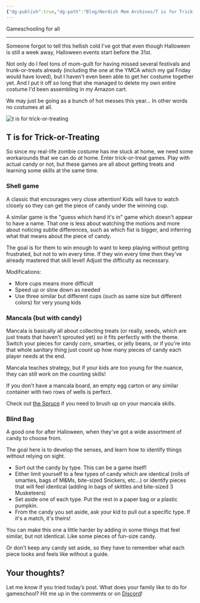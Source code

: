 ```yaml
---
{"dg-publish":true,"dg-path":"Blog/Nerdish Mom Archives/T is for Trick-or-Treating.md","permalink":"/blog/nerdish-mom-archives/t-is-for-trick-or-treating/","title":"T is for Trick-or-Treating","tags":["gameschooling","halloween"],"noteIcon":"","created":"","updated":"2023-07-12T22:28:45.740-04:00"}
---
```



Gameschooling for all

* * *

Someone forgot to tell this hellish cold I've got that even though Halloween is still a week away, Halloween events start before the 31st. 

Not only do I feel tons of mom-guilt for having missed several festivals and trunk-or-treats already (including the one at the YMCA which my gal Friday would have loved), but I haven't even been able to get her costume together yet. And I put it off so long that she managed to delete my own entire costume I'd been assembling in my Amazon cart. 

We may just be going as a bunch of hot messes this year… In other words no costumes at all.   

![t is for trick-or-treating](https://i.imgur.com/6EHkO2X.png)

## **T is for Trick-or-Treating**

So since my real-life zombie costume has me stuck at home, we need some workarounds that we can do _at_ home. Enter trick-or-treat games. Play with actual candy or not, but these games are all about getting treats and learning some skills at the same time. 

### **Shell game**

A classic that encourages very close attention! Kids will have to watch closely so they can get the piece of candy under the winning cup. 

A similar game is the "guess which hand it's in" game which doesn't appear to have a name. That one is less about watching the motions and more about noticing subtle differences, such as which fist is bigger, and inferring what that means about the piece of candy. 

The goal is for them to win enough to want to keep playing without getting frustrated, but not to win every time. If they win every time then they've already mastered that skill level! Adjust the difficulty as necessary. 

Modifications:

- More cups means more difficult 
- Speed up or slow down as needed
- Use three similar but different cups (such as same size but different colors) for very young kids

### **Mancala (but with candy)** 

Mancala is basically all about collecting treats (or really, seeds, which are just treats that haven't sprouted yet) so it fits perfectly with the theme. Switch your pieces for candy corn, smarties, or jelly beans, or if you're into that whole sanitary thing just count up how many pieces of candy each player needs at the end. 

Mancala teaches strategy, but if your kids are too young for the nuance, they can still work on the counting skills! 

If you don't have a mancala board, an empty egg carton or any similar container with two rows of wells is perfect. 

Check out [the Spruce](https://www.thesprucecrafts.com/how-to-play-mancala-409424) if you need to brush up on your mancala skills. 

### **Blind Bag**

A good one for after Halloween, when they've got a wide assortment of candy to choose from. 

The goal here is to develop the senses, and learn how to identify things without relying on sight. 

- Sort out the candy by type. This can be a game itself! 
- Either limit yourself to a few types of candy which are identical (rolls of smarties, bags of M&Ms, bite-sized Snickers, etc…) or identify pieces that will feel identical (adding in bags of skittles and bite-sized 3 Musketeers) 
- Set aside one of each type. Put the rest in a paper bag or a plastic pumpkin. 
- From the candy you set aside, ask your kid to pull out a specific type. If it's a match, it's theirs! 

You can make this one a little harder by adding in some things that feel similar, but not identical. Like some pieces of fun-size candy. 

Or don't keep any candy set aside, so they have to remember what each piece looks and feels like without a guide. 

## **Your thoughts?**

Let me know if you tried today’s post. What does your family like to do for gameschool? Hit me up in the comments or on [Discord](https://discord.gg/JkPbnhb)!
